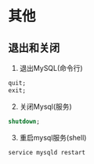 # 其他

## 退出和关闭
1. 退出MySQL(命令行)

```sql
quit;
exit;
```

2. 关闭Mysql(服务)

```sql
shutdown;
```
3. 重启mysql服务(shell)

```shell
service mysqld restart 
```

